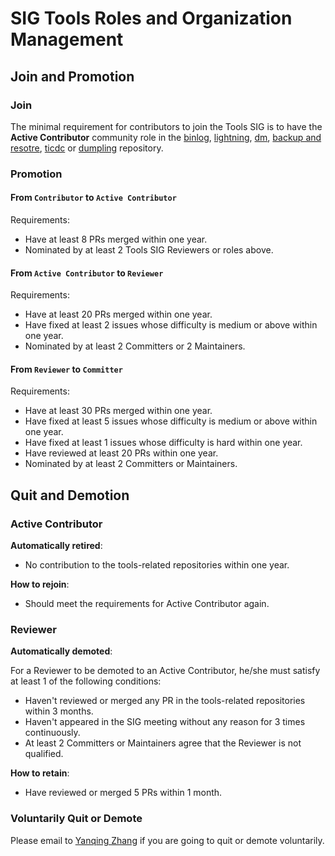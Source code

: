 # SIG Tools Roles and Organization Management

## Join and Promotion

### Join

The minimal requirement for contributors to join the Tools SIG is to have
the **Active Contributor** community role in the [binlog](https://github.com/pingcap/tidb-binlog), [lightning](https://github.com/pingcap/tidb-lightning), [dm](https://github.com/pingcap/dm), [backup and resotre](https://github.com/pingcap/br), [ticdc](https://github.com/pingcap/ticdc) or [dumpling](https://github.com/pingcap/dumpling) repository.

### Promotion

#### From `Contributor` to `Active Contributor`

Requirements:

* Have at least 8 PRs merged within one year.
* Nominated by at least 2 Tools SIG Reviewers or roles above.

#### From `Active Contributor` to `Reviewer`

Requirements:

* Have at least 20 PRs merged within one year.
* Have fixed at least 2 issues whose difficulty is medium or above within one year.
* Nominated by at least 2 Committers or 2 Maintainers.

#### From `Reviewer` to `Committer`

Requirements:

* Have at least 30 PRs merged within one year.
* Have fixed at least 5 issues whose difficulty is medium or above within one year.
* Have fixed at least 1 issues whose difficulty is hard within one year.
* Have reviewed at least 20 PRs within one year.
* Nominated by at least 2 Committers or Maintainers.

## Quit and Demotion

### Active Contributor

**Automatically retired**:

* No contribution to the tools-related repositories within one year.

**How to rejoin**:

* Should meet the requirements for Active Contributor again.

### Reviewer

**Automatically demoted**:

For a Reviewer to be demoted to an Active Contributor,  he/she must satisfy at
least 1 of the following conditions:

* Haven't reviewed or merged any PR in the tools-related repositories within 3 months.
* Haven't appeared in the SIG meeting without any reason for 3 times continuously.
* At least 2 Committers or Maintainers agree that the Reviewer is not qualified.

**How to retain**:

* Have reviewed or merged 5 PRs within 1 month.

### Voluntarily Quit or Demote

Please email to [Yanqing Zhang](mailto:zhangyanqing@pingcap.com) if you are
going to quit or demote voluntarily.
